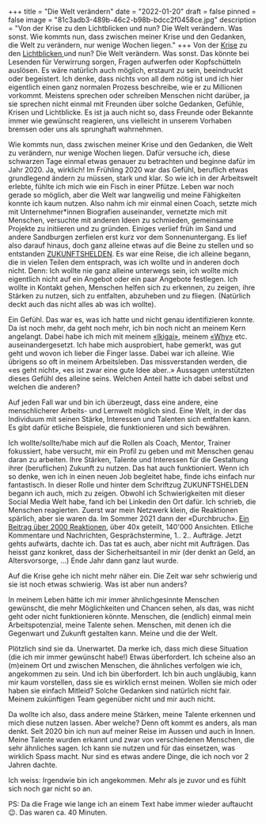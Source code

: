 +++
title = "Die Welt verändern"
date = "2022-01-20"
draft = false
pinned = false
image = "81c3adb3-489b-46c2-b98b-bdcc2f0458ce.jpg"
description = "Von der Krise zu den Lichtblicken und nun? Die Welt verändern. Was sonst. Wie kommts nun, dass zwischen meiner Krise und den Gedanken, die Welt zu verändern, nur wenige Wochen liegen."
+++
Von der [Krise](https://www.bensblog.ch/krise/) zu den [Lichtblicken ](https://www.bensblog.ch/lichtblicke/)und nun? Die Welt verändern. Was sonst. Das könnte bei Lesenden für Verwirrung sorgen, Fragen aufwerfen oder Kopfschütteln auslösen. Es wäre natürlich auch möglich, erstaunt zu sein, beeindruckt oder begeistert. Ich denke, dass nichts von all dem nötig ist und ich hier eigentlich einen ganz normalen Prozess beschreibe, wie er zu Millionen vorkommt. Meistens sprechen oder schreiben Menschen nicht darüber, ja sie sprechen nicht einmal mit Freunden über solche Gedanken, Gefühle, Krisen und Lichtblicke. Es ist ja auch nicht so, dass Freunde oder Bekannte immer wie gewünscht reagieren, uns vielleicht in unserem Vorhaben bremsen oder uns als sprunghaft wahrnehmen.

Wie kommts nun, dass zwischen meiner Krise und den Gedanken, die Welt zu verändern, nur wenige Wochen liegen. Dafür versuche ich, diese schwarzen Tage einmal etwas genauer zu betrachten und beginne dafür im Jahr 2020. Ja, wirklich! Im Frühling 2020 war das Gefühl, beruflich etwas grundlegend ändern zu müssen, stark und klar. So wie ich in der Arbeitswelt erlebte, fühlte ich mich wie ein Fisch in einer Pfütze. Leben war noch gerade so möglich, aber die Welt war langweilig und meine Fähigkeiten konnte ich kaum nutzen. Also nahm ich mir einmal einen Coach, setzte mich mit Unternehmer*innen Biografien auseinander, vernetzte mich mit Menschen, versuchte mit anderen Ideen zu schmieden, gemeinsame Projekte zu initiieren und zu gründen. Einiges verlief früh im Sand und andere Sandburgen zerfielen erst kurz vor dem Sonnenuntergang. Es lief also darauf hinaus, doch ganz alleine etwas auf die Beine zu stellen und so entstanden [ZUKUNFTSHELDEN](https://www.zukunftshelden.ch). Es war eine Reise, die ich alleine begann, die in vielen Teilen dem entsprach, was ich wollte und in anderen doch nicht. Denn: Ich wollte nie ganz alleine unterwegs sein, ich wollte mich eigentlich nicht auf ein Angebot oder ein paar Angebote festlegen. Ich wollte in Kontakt gehen, Menschen helfen sich zu erkennen, zu zeigen, ihre Stärken zu nutzen, sich zu entfalten, abzuheben und zu fliegen. (Natürlich deckt auch das nicht alles ab was ich wollte).

Ein Gefühl. Das war es, was ich hatte und nicht genau identifizieren konnte. Da ist noch mehr, da geht noch mehr, ich bin noch nicht an meinem Kern angelangt. Dabei habe ich mich mit meinem [«Ikigai»](https://www.bensblog.ch/ikigai-schon-wieder/), meinem [«Why»](https://www.zukunftshelden.ch/post/deinwarum) etc. auseinandergesetzt. Ich habe mich ausprobiert, habe gemerkt, was gut geht und wovon ich lieber die Finger lasse. Dabei war ich alleine. Wie übrigens so oft in meinem Arbeitsleben. Das missverstanden werden, die «es geht nicht», «es ist zwar eine gute Idee aber..» Aussagen unterstützten dieses Gefühl des alleine seins. Welchen Anteil hatte ich dabei selbst und welchen die anderen?

Auf jeden Fall war und bin ich überzeugt, dass eine andere, eine menschlicherer Arbeits- und Lernwelt möglich sind. Eine Welt, in der das Individuum mit seinen Stärke, Interessen und Talenten sich entfalten kann. Es gibt dafür etliche Beispiele, die funktionieren und sich bewähren. 

Ich wollte/sollte/habe mich auf die Rollen als Coach, Mentor, Trainer fokussiert, habe versucht, mir ein Profil zu geben und mit Menschen genau daran zu arbeiten. Ihre Stärken, Talente und Interessen für die Gestaltung ihrer (beruflichen) Zukunft zu nutzen. Das hat auch funktioniert. Wenn ich so denke, wen ich in einen neuen Job begleitet habe, finde ichs einfach nur fantastisch. In dieser Rolle und hinter dem Schriftzug ZUKUNFTSHELDEN begann ich auch, mich zu zeigen. Obwohl ich Schwierigkeiten mit dieser Social Media Welt habe, fand ich bei Linkedin den Ort dafür. Ich schrieb, die Menschen reagierten. Zuerst war mein Netzwerk klein, die Reaktionen spärlich, aber sie waren da. Im Sommer 2021 dann der «Durchbruch». [Ein Beitrag über 2000 Reaktionen](https://www.linkedin.com/posts/benzaugg_f%C3%BCr-meine-beste-ausbildung-gabs-kein-zeugnis-activity-6826213327824277504-1SqB), über 40x geteilt, 140'000 Ansichten. Etliche Kommentare und Nachrichten, Gesprächstermine, 1.. 2.. Aufträge. Jetzt gehts aufwärts, dachte ich. Das tat es auch, aber nicht mit Aufträgen. Das heisst ganz konkret, dass der Sicherheitsanteil in mir (der denkt an Geld, an Altersvorsorge, ...) Ende Jahr dann ganz laut wurde.

Auf die Krise gehe ich nicht mehr näher ein. Die Zeit war sehr schwierig und sie ist noch etwas schwierig. Was ist aber nun anders?

In meinem Leben hätte ich mir immer ähnlichgesinnte Menschen gewünscht, die mehr Möglichkeiten und Chancen sehen, als das, was nicht geht oder nicht funktionieren könnte. Menschen, die (endlich) einmal mein Arbeitspotenzial, meine Talente sehen. Menschen, mit denen ich die Gegenwart und Zukunft gestalten kann. Meine und die der Welt.

Plötzlich sind sie da. Unerwartet. Da merke ich, dass mich diese Situation (die ich mir immer gewünscht habe!) Etwas überfordert. Ich scheine also an (m)einem Ort und zwischen Menschen, die ähnliches verfolgen wie ich, angekommen zu sein. Und ich bin überfordert. Ich bin auch ungläubig, kann mir kaum vorstellen, dass sie es wirklich ernst meinen. Wollen sie mich oder haben sie einfach Mitleid? Solche Gedanken sind natürlich nicht fair. Meinem zukünftigen Team gegenüber nicht und mir auch nicht.

Da wollte ich also, dass andere meine Stärken, meine Talente erkennen und mich diese nutzen lassen. Aber welche? Denn oft kommt es anders, als man denkt. Seit 2020 bin ich nun auf meiner Reise im Aussen und auch in Innen. Meine Talente wurden erkannt und zwar von verschiedenen Menschen, die sehr ähnliches sagen. Ich kann sie nutzen und für das einsetzen, was wirklich Spass macht. Nur sind es etwas andere Dinge, die ich noch vor 2 Jahren dachte. 

Ich weiss: Irgendwie bin ich angekommen. Mehr als je zuvor und es fühlt sich noch gar nicht so an. 

PS: Da die Frage wie lange ich an einem Text habe immer wieder auftaucht 😉. Das waren ca. 40 Minuten.